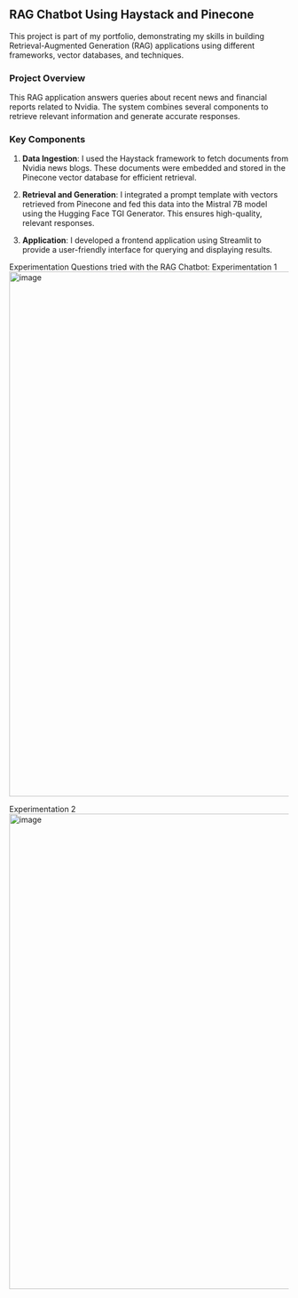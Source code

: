 ## RAG Chatbot Using Haystack and Pinecone

This project is part of my portfolio, demonstrating my skills in building Retrieval-Augmented Generation (RAG) applications using different frameworks, vector databases, and techniques.

### Project Overview

This RAG application answers queries about recent news and financial reports related to Nvidia. The system combines several components to retrieve relevant information and generate accurate responses.

### Key Components

1. **Data Ingestion**: I used the Haystack framework to fetch documents from Nvidia news blogs. These documents were embedded and stored in the Pinecone vector database for efficient retrieval.

2. **Retrieval and Generation**: I integrated a prompt template with vectors retrieved from Pinecone and fed this data into the Mistral 7B model using the Hugging Face TGI Generator. This ensures high-quality, relevant responses.

3. **Application**: I developed a frontend application using Streamlit to provide a user-friendly interface for querying and displaying results.


Experimentation Questions tried with the RAG Chatbot:
Experimentation 1
 <img width="944" alt="image" src="https://github.com/pavannagula/RAG-Application-Using-Mistral-and-Haystack/assets/39379433/1fe0d8da-196d-461c-9021-4d7da5c69236">

Experimentation 2
<img width="855" alt="image" src="https://github.com/pavannagula/RAG-Application-Using-Mistral-and-Haystack/assets/39379433/233001b9-a90e-49ec-8142-559efd296912">
